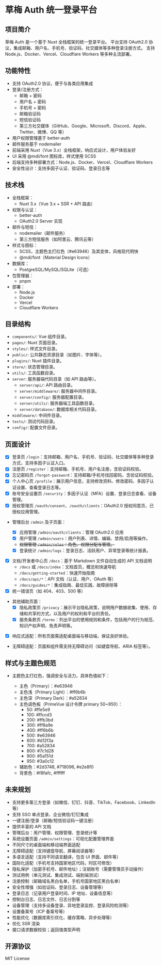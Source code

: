 # 草梅 Auth 统一登录平台

## 项目简介

草梅 Auth 是一个基于 Nuxt 全栈框架的统一登录平台。
平台支持 OAuth2.0 协议，集成邮箱、用户名、手机号、验证码、社交媒体等多种登录注册方式。
支持 Node.js、Docker、Vercel、Cloudflare Workers 等多种主流部署。

## 功能特性

-   支持 OAuth2.0 协议，便于与各类应用集成
-   登录/注册方式：
    -   邮箱 + 密码
    -   用户名 + 密码
    -   手机号 + 密码
    -   邮箱验证码
    -   短信验证码
    -   第三方社交媒体（GitHub、Google、Microsoft、Discord、Apple、Twitter、微博、QQ 等）
-   用户权限管理基于 better-auth
-   邮件服务基于 nodemailer
-   前端采用 Nuxt（Vue 3.x）全栈框架，响应式设计，用户体验友好
-   UI 采用 @mdi/font 图标库，样式使用 SCSS
-   后端支持多种部署方式：Node.js、Docker、Vercel、Cloudflare Workers
-   安全性设计：支持多因子认证、验证码、登录日志等

## 技术栈

-   全栈框架：
    -   Nuxt 3.x（Vue 3.x + SSR + API 路由）
-   权限与认证：
    -   better-auth
    -   OAuth2.0 Server 实现
-   邮件与短信：
    -   nodemailer（邮件服务）
    -   第三方短信服务（如阿里云、腾讯云等）
-   样式与图标：
    -   SCSS，主题色主打红色（#e63946）及其变体，风格现代明快
    -   @mdi/font（Material Design Icons）
-   数据库：
    -   PostgreSQL/MySQL/SQLite（可选）
-   包管理器：
    -   pnpm
-   部署：
    -   Node.js
    -   Docker
    -   Vercel
    -   Cloudflare Workers

## 目录结构

-   `components/`: Vue 组件目录。
-   `pages/`: Nuxt 页面目录。
-   `styles/`: 样式文件目录。
-   `public/`: 公共静态资源目录（如图片、字体等）。
-   `plugins/`: Nuxt 插件目录。
-   `store/`: 状态管理目录。
-   `utils/`: 工具函数目录。
-   `server`: 服务器端代码目录（如 API 路由等）。
    -   `server/api/`: API 路由目录。
    -   `server/middleware/`: 服务器中间件目录。
    -   `server/config/`: 服务器配置目录。
    -   `server/utils/`: 服务器端工具函数目录。
    -   `server/database/`: 数据库相关代码目录。
-   `middleware/`: 中间件目录。
-   `tests/`: 测试代码目录。
-   `config/`: 配置文件目录。

## 页面设计

-   [x] 登录页 `/login`：支持邮箱、用户名、手机号、验证码、社交媒体等多种登录方式，支持多因子认证入口。
-   [x] 注册页 `/register`：支持邮箱、手机号、用户名注册，含验证码校验。
-   [x] 忘记密码页 `/forgot-password`：支持邮箱/手机号找回密码，含验证码校验。
-   [x] 个人中心页 `/profile`：展示用户信息，支持修改资料、修改密码、多因子认证设置、查看登录日志等。
-   [x] 账号安全设置页 `/security`：多因子认证（MFA）设置、登录日志查看、设备管理。
-   [x] 授权管理页 `/oauth/consent`、`/oauth/clients`：OAuth2.0 授权同意页、已授权应用管理。
-   管理后台 `/admin` 及子页面：

    -   [x] 应用管理 `/admin/oauth/clients`：管理 OAuth2.0 应用
    -   [x] 用户管理 `/admin/users`：用户列表、详情、编辑、禁用/启用等操作。
    -   ~~权限管理 `/admin/roles`：角色、权限分配与管理。~~
    -   [x] 登录统计 `/admin/logs`：登录日志、活跃用户、异常登录等统计报表。

-   [x] 文档/开发者中心页 `/docs`：基于 Markdown 文件自动生成的 API 文档说明
    -   `/docs` 或 `/docs/index`：文档首页，概览和快速导航
    -   `/docs/getting-started`：快速开始指南
    -   `/docs/api/*`：API 文档（认证、用户、OAuth 等）
    -   `/docs/guides/*`：集成指南、最佳实践、故障排除等
-   [x] 统一错误页（如 404、403、500 等）
-   其他辅助页面：
    -   [x] 隐私政策页 `/privacy`：展示平台隐私政策，说明用户数据收集、使用、存储和共享的方式，以及用户的权利和平台的责任。
    -   [x] 服务条款页 `/terms`：列出平台的使用规则和条件，包括用户的行为规范、知识产权声明、免责声明等。
-   [x] 响应式适配：所有页面需适配桌面端与移动端，保证良好体验。
-   无障碍适配：页面和组件需支持无障碍访问（如键盘导航、ARIA 标签等）。

## 样式与主题色规范

-   主题色主打红色，强调安全与活力，具体色值如下：

    -   主色（Primary）：#e63946
    -   主色浅（Primary Light）：#ff6b6b
    -   主色深（Primary Dark）：#a52834
    -   主色调色板（PrimeVue 设计令牌 primary 50~950）：
        -   50: #ffe5e9
        -   100: #ffccd3
        -   200: #ffb3bd
        -   300: #ff8a9e
        -   400: #ff6b6b
        -   500: #e63946
        -   600: #d12f3a
        -   700: #a52834
        -   800: #7c1d28
        -   900: #5a151d
        -   950: #3a0c12
    -   辅助色：#2d3748, #718096, #e2e8f0
    -   背景色：#f8fafc, #ffffff

## 未来规划

-   支持更多第三方登录（如微信、钉钉、抖音、TikTok、Facebook、LinkedIn 等）
-   支持 SSO 单点登录、企业微信/钉钉集成
-   一键注册/登录（邮箱/短信验证码一键注册）
-   提供丰富的 API 文档
-   管理后台：用户管理、权限管理、登录统计等
-   系统设置页面 `/admin/settings`：可视化配置管理界面
-   不同尺寸的桌面端和移动端界面适配
-   无障碍适配（支持键盘导航、屏幕阅读器等）
-   多语言适配（支持不同语言翻译，包含 UI 界面、邮件等）
-   国际化适配（手机号支持国家地区代码，时区可修改）
-   隐私保护（加密手机号、邮件地址）；注销账号（需要管理员手动操作）
-   测试用例（单元测试、集成测试、端到端测试）
-   注册控制（邮箱域名黑白名单，手机号国家地区黑白名单）
-   安全性增强（如验证码、登录日志、设备管理等）
-   登录日志（记录用户登录时间、IP 地址、设备信息等）
-   控制台日志、日志文件、日志分割等
-   设备管理（支持多设备登录、异地登录监控、登录风险检测等）
-   设置备案号（ICP 备案号等）
-   性能优化（数据库索引优化、缓存策略、异步处理等）
-   优化 SSR 渲染
-   接口请求数据校验；返回值类型声明

## 开源协议

MIT License
